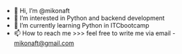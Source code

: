 - 👋 Hi, I’m @mikonaft
- 👀 I’m interested in Python and backend development
- 🌱 I’m currently learning Python in ITCbootcamp
- 📫 How to reach me >>> feel free to write me via email - mikonaft@gmail.com


